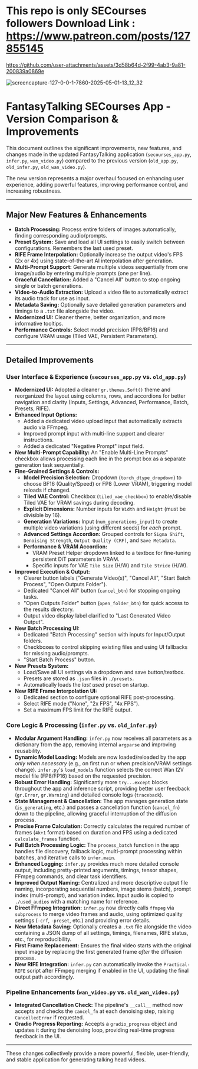 # This repo is only SECourses followers Download Link : https://www.patreon.com/posts/127855145

https://github.com/user-attachments/assets/3d58b64d-2f99-4ab3-9a81-200839a0869e

![screencapture-127-0-0-1-7860-2025-05-01-13_12_32](https://github.com/user-attachments/assets/69044597-29bc-49e2-b677-a544607c01c4)


# FantasyTalking SECourses App - Version Comparison & Improvements

This document outlines the significant improvements, new features, and changes made in the updated FantasyTalking application (`secourses_app.py`, `infer.py`, `wan_video.py`) compared to the previous version (`old_app.py`, `old_infer.py`, `old_wan_video.py`).

The new version represents a major overhaul focused on enhancing user experience, adding powerful features, improving performance control, and increasing robustness.

---

## Major New Features & Enhancements

*   **Batch Processing:** Process entire folders of images automatically, finding corresponding audio/prompts.
*   **Preset System:** Save and load all UI settings to easily switch between configurations. Remembers the last used preset.
*   **RIFE Frame Interpolation:** Optionally increase the output video's FPS (2x or 4x) using state-of-the-art AI interpolation after generation.
*   **Multi-Prompt Support:** Generate multiple videos sequentially from one image/audio by entering multiple prompts (one per line).
*   **Graceful Cancellation:** Added a "Cancel All" button to stop ongoing single or batch generations.
*   **Video-to-Audio Extraction:** Upload a video file to automatically extract its audio track for use as input.
*   **Metadata Saving:** Optionally save detailed generation parameters and timings to a `.txt` file alongside the video.
*   **Modernized UI:** Cleaner theme, better organization, and more informative tooltips.
*   **Performance Controls:** Select model precision (FP8/BF16) and configure VRAM usage (Tiled VAE, Persistent Parameters).

---

## Detailed Improvements

### User Interface & Experience (`secourses_app.py` vs. `old_app.py`)

*   **Modernized UI:** Adopted a cleaner `gr.themes.Soft()` theme and reorganized the layout using columns, rows, and accordions for better navigation and clarity (Inputs, Settings, Advanced, Performance, Batch, Presets, RIFE).
*   **Enhanced Input Options:**
    *   Added a dedicated video upload input that automatically extracts audio via FFmpeg.
    *   Improved prompt input with multi-line support and clearer instructions.
    *   Added a dedicated "Negative Prompt" input field.
*   **New Multi-Prompt Capability:** An "Enable Multi-Line Prompts" checkbox allows processing each line in the prompt box as a separate generation task sequentially.
*   **Fine-Grained Settings & Controls:**
    *   **Model Precision Selection:** Dropdown (`torch_dtype_dropdown`) to choose BF16 (Quality/Speed) or FP8 (Lower VRAM), triggering model reloads if changed.
    *   **Tiled VAE Control:** Checkbox (`tiled_vae_checkbox`) to enable/disable Tiled VAE for VRAM savings during decoding.
    *   **Explicit Dimensions:** Number inputs for `Width` and `Height` (must be divisible by 16).
    *   **Generation Variations:** Input (`num_generations_input`) to create multiple video variations (using different seeds) for *each* prompt.
    *   **Advanced Settings Accordion:** Grouped controls for `Sigma Shift`, `Denoising Strength`, `Output Quality (CRF)`, and `Save Metadata`.
    *   **Performance & VRAM Accordion:**
        *   VRAM Preset Helper dropdown linked to a textbox for fine-tuning persistent DiT parameters in VRAM.
        *   Specific inputs for VAE `Tile Size` (H/W) and `Tile Stride` (H/W).
*   **Improved Execution & Output:**
    *   Clearer button labels ("Generate Video(s)", "Cancel All", "Start Batch Process", "Open Outputs Folder").
    *   Dedicated "Cancel All" button (`cancel_btn`) for stopping ongoing tasks.
    *   "Open Outputs Folder" button (`open_folder_btn`) for quick access to the results directory.
    *   Output video display label clarified to "Last Generated Video Output".
*   **New Batch Processing UI:**
    *   Dedicated "Batch Processing" section with inputs for Input/Output folders.
    *   Checkboxes to control skipping existing files and using UI fallbacks for missing audio/prompts.
    *   "Start Batch Process" button.
*   **New Presets System:**
    *   Load/Save all UI settings via a dropdown and save button/textbox.
    *   Presets are stored as `.json` files in `./presets`.
    *   Automatically loads the *last used* preset on startup.
*   **New RIFE Frame Interpolation UI:**
    *   Dedicated section to configure optional RIFE post-processing.
    *   Select RIFE mode ("None", "2x FPS", "4x FPS").
    *   Set a maximum FPS limit for the RIFE output.

### Core Logic & Processing (`infer.py` vs. `old_infer.py`)

*   **Modular Argument Handling:** `infer.py` now receives all parameters as a dictionary from the app, removing internal `argparse` and improving reusability.
*   **Dynamic Model Loading:** Models are now loaded/reloaded by the app *only when necessary* (e.g., on first run or when precision/VRAM settings change). `infer.py`'s `load_models` function selects the correct Wan I2V model file (FP8/FP16) based on the requested precision.
*   **Robust Error Handling:** Significantly more `try...except` blocks throughout the app and inference script, providing better user feedback (`gr.Error`, `gr.Warning`) and detailed console logs (`traceback`).
*   **State Management & Cancellation:** The app manages generation state (`is_generating`, etc.) and passes a cancellation function (`cancel_fn`) down to the pipeline, allowing graceful interruption of the diffusion process.
*   **Precise Frame Calculation:** Correctly calculates the required number of frames (`4k+1` format) based on duration and FPS using a dedicated `calculate_frames` function.
*   **Full Batch Processing Logic:** The `process_batch` function in the app handles file discovery, fallback logic, multi-prompt processing within batches, and iterative calls to `infer.main`.
*   **Enhanced Logging:** `infer.py` provides much more detailed console output, including pretty-printed arguments, timings, tensor shapes, FFmpeg commands, and clear task identifiers.
*   **Improved Output Naming:** Centralized and more descriptive output file naming, incorporating sequential numbers, image stems (batch), prompt index (multi-prompt), and variation index. Input audio is copied to `./used_audios` with a matching name for reference.
*   **Direct FFmpeg Integration:** `infer.py` now directly calls `ffmpeg` via `subprocess` to merge video frames and audio, using optimized quality settings (`-crf`, `-preset`, etc.) and providing error details.
*   **New Metadata Saving:** Optionally creates a `.txt` file alongside the video containing a JSON dump of all settings, timings, filenames, RIFE status, etc., for reproducibility.
*   **First Frame Replacement:** Ensures the final video starts with the original input image by replacing the first generated frame *after* the diffusion process.
*   **New RIFE Integration:** `infer.py` can automatically invoke the `Practical-RIFE` script after FFmpeg merging if enabled in the UI, updating the final output path accordingly.

### Pipeline Enhancements (`wan_video.py` vs. `old_wan_video.py`)

*   **Integrated Cancellation Check:** The pipeline's `__call__` method now accepts and checks the `cancel_fn` at each denoising step, raising `CancelledError` if requested.
*   **Gradio Progress Reporting:** Accepts a `gradio_progress` object and updates it during the denoising loop, providing real-time progress feedback in the UI.

---

These changes collectively provide a more powerful, flexible, user-friendly, and stable application for generating talking head videos.
